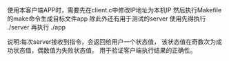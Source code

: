 使用本客户端APP时，需要先在client.c中修改IP地址为本机IP
然后执行Makefile的make命令生成目标文件app
除此外还有用于测试的server
使用先得执行 ./server
再执行 ./app

说明:每次server接收到指令，会返回给用户一个状态值，
该状态值在奇数次为成功状态值，偶数值为失败状态值。
用于验证客户端执行结果的正确性。

